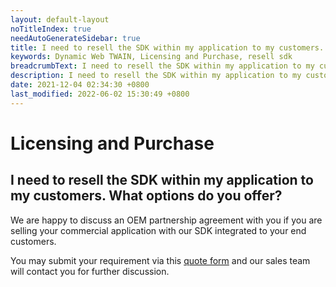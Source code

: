 ```yaml
---
layout: default-layout
noTitleIndex: true
needAutoGenerateSidebar: true
title: I need to resell the SDK within my application to my customers. What options do you offer?
keywords: Dynamic Web TWAIN, Licensing and Purchase, resell sdk
breadcrumbText: I need to resell the SDK within my application to my customers. What options do you offer?
description: I need to resell the SDK within my application to my customers. What options do you offer?
date: 2021-12-04 02:34:30 +0800
last_modified: 2022-06-02 15:30:49 +0800
---
```


# Licensing and Purchase

## I need to resell the SDK within my application to my customers. What options do you offer?

We are happy to discuss an OEM partnership agreement with you if you are selling your commercial application with our SDK integrated to your end customers.

You may submit your requirement via this <a href="https://www.dynamsoft.com/web-twain/ask-for-quote/" target="_blank">quote form</a> and our sales team will contact you for further discussion.
